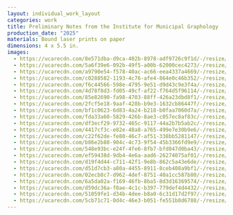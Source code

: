 ```yaml
---
layout: individual_work_layout
categories: work
title: Preliminary Notes from the Institute for Municipal Graphology
production_date: "2025"
materials: Bound laser prints on paper
dimensions: 4 x 5.5 in.
images:
  - https://ucarecdn.com/8e571dba-d9ca-402b-8978-adf9726c9f1d/-/resize/2400/-/quality/lightest/-/format/auto/
  - https://ucarecdn.com/5a6f39e6-092b-49f5-a00b-62000cec4273/-/resize/2400/-/quality/lightest/-/format/auto/
  - https://ucarecdn.com/a9790e54-f578-40ac-ac66-eea4337a4669/-/resize/2400/-/quality/lightest/-/format/auto/
  - https://ucarecdn.com/c0288582-1193-4c76-afe4-864e0c46b352/-/resize/2400/-/quality/lightest/-/format/auto/
  - https://ucarecdn.com/f6c44566-598e-4795-9e51-d9d43c9e3f4a/-/resize/2400/-/quality/lightest/-/format/auto/
  - https://ucarecdn.com/4d78f8d3-fd05-49cf-af22-f764d5f96114/-/resize/2400/-/quality/lightest/-/format/auto/
  - https://ucarecdn.com/85e82690-fa98-4703-88ff-426a23dbd8f1/-/resize/2400/-/quality/lightest/-/format/auto/
  - https://ucarecdn.com/2fcf5e18-9aaf-428b-b9e3-1632cb86447f/-/resize/2400/-/quality/lightest/-/format/auto/
  - https://ucarecdn.com/bf1c0623-6d83-4a24-b218-b0faa7060d7a/-/resize/2400/-/quality/lightest/-/format/auto/
  - https://ucarecdn.com/fda33a60-5829-426b-8ae3-c057ec8af83c/-/resize/2400/-/quality/lightest/-/format/auto/
  - https://ucarecdn.com/df3ecf29-9732-465c-9117-44a2b7b5ab2c/-/resize/2400/-/quality/lightest/-/format/auto/
  - https://ucarecdn.com/4417cf3c-e82e-48a8-a765-499e7e30b9e6/-/resize/2400/-/quality/lightest/-/format/auto/
  - https://ucarecdn.com/c22f62de-fe80-46c7-af51-338bb5281147/-/resize/2400/-/quality/lightest/-/format/auto/
  - https://ucarecdn.com/b86e2b88-904c-4c73-9f54-45b3366fd9e9/-/resize/2400/-/quality/lightest/-/format/auto/
  - https://ucarecdn.com/548e93bc-e24f-4fe6-8fb7-bfd047d0ba43/-/resize/2400/-/quality/lightest/-/format/auto/
  - https://ucarecdn.com/ef59438d-9db4-4e6a-aad6-26274075af01/-/resize/2400/-/quality/lightest/-/format/auto/
  - https://ucarecdn.com/d19f4d44-c711-42f1-9e8b-862c5a43e6de/-/resize/2400/-/quality/lightest/-/format/auto/
  - https://ucarecdn.com/d51d7cb3-a80a-4455-8911-8ceb408a9bf1/-/resize/2400/-/quality/lightest/-/format/auto/
  - https://ucarecdn.com/02ecb8c7-d962-4def-8751-40a1cc587b80/-/resize/2400/-/quality/lightest/-/format/auto/
  - https://ucarecdn.com/6a5da02a-f169-46fb-8ba5-8d3d16369574/-/resize/2400/-/quality/lightest/-/format/auto/
  - https://ucarecdn.com/d59dc36a-f0ae-4c1c-b397-779def4d4432/-/resize/2400/-/quality/lightest/-/format/auto/
  - https://ucarecdn.com/51059fe1-d34b-4dee-b8a0-6c31d17d2f97/-/resize/2400/-/quality/lightest/-/format/auto/
  - https://ucarecdn.com/5cb71c71-0d4c-46e3-b051-fe551b8d6788/-/resize/2400/-/quality/lightest/-/format/auto/
---
```

